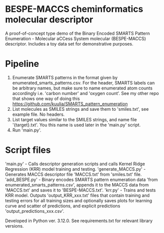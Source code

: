 # BESPE-MACCS cheminformatics molecular descriptor
 A proof-of-concept type demo of the Binary Encoded SMARTS Pattern Enumeration - Molecular aCCess System molecular (BESPE-MACCS) descriptor. Includes a toy data set for demonstrative purposes. 

# Pipeline
 1. Enumerate SMARTS patterns in the format given by enumerated_smarts_patterns.csv. For the header, SMARTS labels can be arbitrary names, but make sure to name enumerated atom counts accordingly i.e. 'carbon number' and 'oxygen count'. See my other repo that shows one way of doing this https://github.com/kuulia/SMARTS_pattern_enumeration
 2. List molecules as SMILES strings and save them to 'smiles.txt', see example file. No headers.
 3. List target values similar to the SMILES strings, and name file '{target}.txt'. You this name is used later in the 'main.py' script.
 4. Run 'main.py'.

# Script files
 'main.py' - Calls descriptor generation scripts and calls Kernel Ridge Regression (KRR) model training and testing. 
 'generate_MACCS.py' - Generates MACCS descriptor file 'MACCS.txt' from 'smiles.txt' file.
 'add_BESPE.py' - Binary encodes SMARTS pattern enumeration data 'from enumerated_smarts_patterns.csv', appends it to the MACCS data from 'MACCS.txt' and saves it to 'BESPE-MACCS.txt'.
 'krr.py' - Trains and tests KRR model. Outputs 'output_KRR_xxx.txt' files that contain training and testing errors for all training sizes and optionally saves plots for learning curve and scatter of predictions, and explicit predictions 'output_predictions_xxx.csv'.


Developed in Python ver. 3.12.0. See requirements.txt for relevant library versions.
